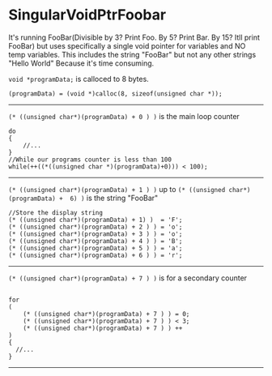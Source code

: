 # SingularVoidPtrFoobar
It's running FooBar(Divisible by 3? Print Foo. By 5? Print Bar. By 15? Itll print FooBar) but uses specifically a single void pointer for variables and NO temp variables. This includes the string "FooBar" but not  any other strings "Hello World" Because it's time consuming. 


```void *programData;``` is calloced to 8 bytes.

```
(programData) = (void *)calloc(8, sizeof(unsigned char *));
```

<hr>

```(* ((unsigned char*)(programData) + 0 ) )``` is the main loop counter


```
do
{
    //...
}
//While our programs counter is less than 100
while(++((*((unsigned char *)(programData)+0))) < 100);
```

<hr>

```(* ((unsigned char*)(programData) + 1 ) )``` up to ```(* ((unsigned char*)(programData) +  6) )``` is the string "FooBar"

```
//Store the display string
(* ((unsigned char*)(programData) + 1) )  = 'F';
(* ((unsigned char*)(programData) + 2 ) ) = 'o';
(* ((unsigned char*)(programData) + 3 ) ) = 'o';
(* ((unsigned char*)(programData) + 4 ) ) = 'B';
(* ((unsigned char*)(programData) + 5 ) ) = 'a';
(* ((unsigned char*)(programData) + 6 ) ) = 'r';
```

<hr>


```(* ((unsigned char*)(programData) + 7 ) )``` is for a secondary counter


```

for
(
    (* ((unsigned char*)(programData) + 7 ) ) = 0;
    (* ((unsigned char*)(programData) + 7 ) ) < 3;
    (* ((unsigned char*)(programData) + 7 ) ) ++
)
{
  //...
}
```
<hr>
